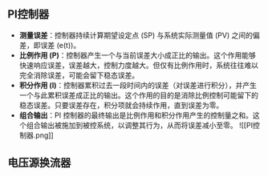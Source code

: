 ## **PI控制器**
- **测量误差**：控制器持续计算期望设定点 (SP) 与系统实际测量值 (PV) 之间的偏差，即误差 (e(t))。
- **比例作用 (P)**：控制器产生一个与当前误差大小成正比的输出。这个作用能够快速响应误差，误差越大，控制力度越大。但仅有比例作用时，系统往往难以完全消除误差，可能会留下稳态误差。
- **积分作用 (I)**：控制器累积过去一段时间内的误差（对误差进行积分），并产生一个与此累积误差成正比的输出。这个作用的目的是消除比例控制可能留下的稳态误差。只要误差存在，积分项就会持续作用，直到误差为零。
- **组合输出**：PI 控制器的最终输出是比例作用和积分作用产生的控制量之和。这个组合输出被施加到被控系统，以调整其行为，从而将误差减小至零。
![[PI控制器.png]]
## **电压源换流器**
